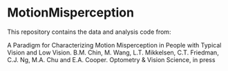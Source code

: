 # MotionMisperception

This repository contains the data and analysis code from:

A Paradigm for Characterizing Motion Misperception in People with Typical Vision and Low Vision.
B.M. Chin, M. Wang, L.T. Mikkelsen, C.T. Friedman, C.J. Ng, M.A. Chu and E.A. Cooper.
Optometry & Vision Science, in press
